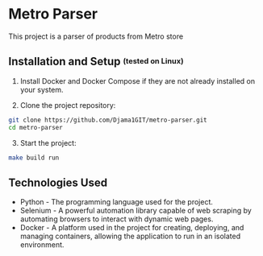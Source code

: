 # Metro Parser

This project is a parser of products from Metro store

## Installation and Setup <sup><sub>(tested on Linux)</sub></sup>

1. Install Docker and Docker Compose if they are not already installed on your system.

2. Clone the project repository:

```bash
git clone https://github.com/Djama1GIT/metro-parser.git
cd metro-parser
```

3. Start the project:

```bash
make build run
```

## Technologies Used

- Python - The programming language used for the project.
- Selenium - A powerful automation library capable of web scraping by automating browsers to interact with dynamic web pages.
- Docker - A platform used in the project for creating, deploying, and managing containers, allowing the application to run in an isolated environment.
